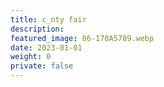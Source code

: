```yaml
---
title: c_nty fair
description:
featured_image: 86-170A5789.webp
date: 2023-01-01
weight: 0
private: false
---
```

